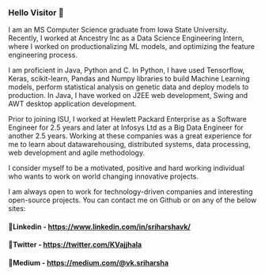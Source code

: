 ### Hello Visitor :wave:

I am an MS Computer Science graduate from Iowa State University. Recently, I worked at Ancestry Inc as a Data Science Engineering Intern, where I worked on productionalizing ML models, and optimizing the feature engineering process.

I am proficient in Java, Python and C. In Python, I have used Tensorflow, Keras, scikit-learn, Pandas and Numpy libraries to build Machine Learning models, perform statistical analysis on genetic data and deploy models to production. In Java, I have worked on J2EE web development, Swing and AWT desktop application development.

Prior to joining ISU, I worked at Hewlett Packard Enterprise as a Software Engineer for 2.5 years and later at Infosys Ltd as a Big Data Engineer for another 2.5 years. Working at these companies was a great experience for me to learn about datawarehousing, distributed systems, data processing, web development and agile methodology.

I consider myself to be a motivated, positive and hard working individual who wants to work on world changing innovative projects.

I am always open to work for technology-driven companies and interesting open-source projects. You can contact me on Github or on any of the below sites:

#### :memo:Linkedin -  https://www.linkedin.com/in/sriharshavk/
#### :memo:Twitter  -  https://twitter.com/KVajjhala
#### :memo:Medium   -  https://medium.com/@vk.sriharsha

